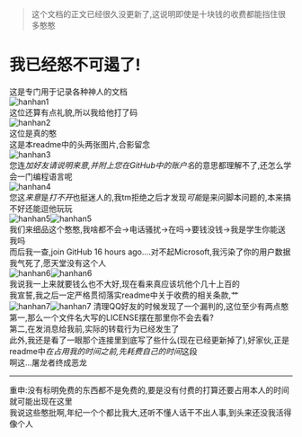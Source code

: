 > 这个文档的正文已经很久没更新了,这说明即使是十块钱的收费都能挡住很多憨憨  
# 我已经怒不可遏了!
这是专门用于记录各种神人的文档  
![hanhan1](hanhan_2020-02-28.png)  
这位还算有点礼貌,所以我给他打了码  
![hanhan2](hanhan_2020-04-03.png)  
这位是真的憨  
这是本readme中的头两张图片,合影留念  
![hanhan3](hanhan_2020-04-28.png)  
您连*加好友请说明来意,并附上您在GitHub中的账户名*的意思都理解不了,还怎么学会一门编程语言呢  
![hanhan4](hanhan_2020-06-03.png)  
您这*来意*是*打不开*也挺迷人的,我tm拒绝之后才发现*可能*是来问脚本问题的,本来搞不好还能逗他玩玩  
![hanhan5](hanhan_2020-09-15.png)![hanhan5](hanhan_2020-09-15_Attachment.png)  
我们来细品这个憨憨,我啥都不会->电话骚扰->在吗->要钱没钱->我是学生你能送我吗  
而后我一查,join GitHub 16 hours ago....对不起Microsoft,我污染了你的用户数据  
我气死了,愿天堂没有这个人  
![hanhan6](hanhan_2020-12-12.png)![hanhan6](hanhan_2020-12-12_Attachment.png)  
我说我一上来就要钱么也不大好,现在看来真应该坑他个几十上百的  
我宣誓,我之后一定严格贯彻落实readme中关于收费的相关条款,艹  
![hanhan7](hanhan_2021-01-13.png)![hanhan7](hanhan_2021-01-13_Attachment.png)
清理QQ好友的时候发现了一个漏判的,这位至少有两点憨  
第一,那么一个文件名大写的LICENSE摆在那里你不会去看?  
第二,在发消息给我前,实际的转载行为已经发生了  
此外,我还是看了一眼那个连接里到底写了些什么(现在已经更新掉了),好家伙,正是readme中*在占用我的时间之前,先耗费自己的时间*这段  
啊这...屠龙者终成恶龙  
***
重申:没有标明免费的东西都不是免费的,要是没有付费的打算还要占用本人的时间就可能出现在这里  
我说这些憨批啊,年纪一个个都比我大,还听不懂人话干不出人事,到头来还没我活得像个人  